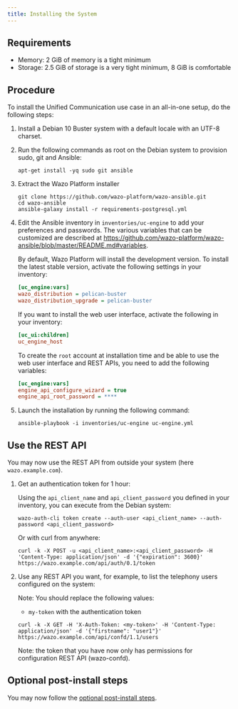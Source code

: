 ```yaml
---
title: Installing the System
---
```


## Requirements

- Memory: 2 GiB of memory is a tight minimum
- Storage: 2.5 GiB of storage is a very tight minimum, 8 GiB is comfortable

## Procedure

To install the Unified Communication use case in an all-in-one setup, do the following steps:

1. Install a Debian 10 Buster system with a default locale with an UTF-8 charset.
2. Run the following commands as root on the Debian system to provision sudo, git and Ansible:

    ```shell
    apt-get install -yq sudo git ansible
    ```

3. Extract the Wazo Platform installer

    ```shell
    git clone https://github.com/wazo-platform/wazo-ansible.git
    cd wazo-ansible
    ansible-galaxy install -r requirements-postgresql.yml
    ```

4. Edit the Ansible inventory in `inventories/uc-engine` to add your preferences and passwords. The
   various variables that can be customized are described at
   <https://github.com/wazo-platform/wazo-ansible/blob/master/README.md#variables>.

   By default, Wazo Platform will install the development version. To install the latest stable
   version, activate the following settings in your inventory:

    ```ini
    [uc_engine:vars]
    wazo_distribution = pelican-buster
    wazo_distribution_upgrade = pelican-buster
    ```

   If you want to install the web user interface, activate the following in your inventory:

    ```ini
    [uc_ui:children]
    uc_engine_host
    ```

   To create the `root` account at installation time and be able to use the web user interface and
   REST APIs, you need to add the following variables:

    ```ini
    [uc_engine:vars]
    engine_api_configure_wizard = true
    engine_api_root_password = ****
    ```

5. Launch the installation by running the following command:

    ```shell
    ansible-playbook -i inventories/uc-engine uc-engine.yml
    ```

## Use the REST API

You may now use the REST API from outside your system (here `wazo.example.com`).

1. Get an authentication token for 1 hour:

   Using the `api_client_name` and `api_client_password` you defined in your inventory, you can
   execute from the Debian system:

    ```shell
    wazo-auth-cli token create --auth-user <api_client_name> --auth-password <api_client_password>
    ```

   Or with curl from anywhere:

    ```shell
    curl -k -X POST -u <api_client_name>:<api_client_password> -H 'Content-Type: application/json' -d '{"expiration": 3600}' https://wazo.example.com/api/auth/0.1/token
    ```

2. Use any REST API you want, for example, to list the telephony users configured on the system:

   Note: You should replace the following values:

   - `my-token` with the authentication token

    ```shell
    curl -k -X GET -H 'X-Auth-Token: <my-token>' -H 'Content-Type: application/json' -d '{"firstname": "user1"}' https://wazo.example.com/api/confd/1.1/users
    ```

   Note: the token that you have now only has permissions for configuration REST API (wazo-confd).

## Optional post-install steps

You may now follow the [optional post-install steps](/uc-doc/installation/postinstall).
